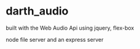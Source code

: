 # darth_audio

   built with the Web Audio Api using jquery, flex-box  

   node file server and an express server  
   


